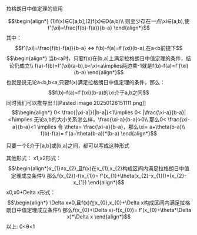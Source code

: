 拉格朗日中值定理的应用


$$\begin{align*}
(1)f(x)∈C[a,b];(2)f(x)∈D(a,b)\\
则至少存在一点\xi∈(a,b),使f'(\xi)=\frac{f(b)-f(a)}{b-a}
\end{align*}$$
其中：
$$f'(\xi)=\frac{f(b)-f(a)}{b-a} ⇔ f(b)-f(a)=f'(\xi)(b-a),在a<b前提下$$
$$\begin{align*}
当b<a时，只要f(x)在[b,a]上满足拉格朗日中值定理的条件，结论仍成立\\
f(a)-f(b)=f'(\xi)(a-b),b<\xi<a\implies两边乘-1就是f(b)-f(a)=f'(\xi)(b-a)
\end{align*}$$
也就是说无论a<b,b<a,只要f(x)满足拉格朗日中值定理的条件，那么：
$$f(b)-f(a)=f'(\xi)(b-a)的\xi介于a,b之间$$
同时我们可以推导出:![[Pasted image 20250126151111.png]]
$$\begin{align*}
0< \frac{|\xi-a|}{|b-a|}<1\implies 0< |\frac{\xi-a}{b-a}|<1\implies 无论a,b的大小关系怎么样，\frac{\xi-a}{b-a}>0\\
那么0< \frac{\xi-a}{b-a}<1 \implies 令 \theta=  \frac{\xi-a}{b-a}，那么\xi= a+\theta(b-a)\\
f(b)-f(a)= f'(a+\theta(b-a))*(b-a)
\end{align*}$$

只要一个ξ介于[a,b]或[b,a]之间，都可以写成这种形式

其他形式：
x1,x2形式：$$\begin{align*}x_{1}≠x_{2},且f(x)在x_{1},x_{2}构成区间内满足拉格朗日中值定理成立条件\\
那么f(x_{2})-f(x_{1})= f'(x_{1}+\theta(x_{2}-x_{1}))*(x_{2}-x_{1})
\end{align*}$$
x0,x0+Delta x形式：$$\begin{align*} \Delta x≠0,且f(x)在x_{0},x_{0}+\Delta x构成区间内满足拉格朗日中值定理成立条件\\
那么f(x_{0}+\Delta x)-f(x_{0})= f'(x_{0}+\theta*\Delta x)*\Delta x
\end{align*}$$
以上: 0<θ<1